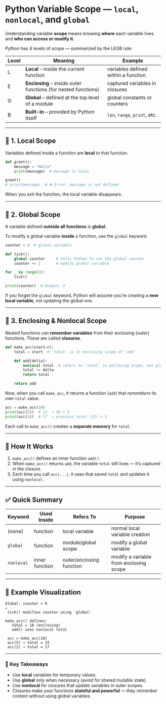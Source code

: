 # Python Variable Scope — `local`, `nonlocal`, and `global`

Understanding variable **scope** means knowing **where** each variable lives and **who can access or modify it**.

Python has 4 levels of scope — summarized by the LEGB rule:

| Level | Meaning                                                       | Example                             |
| ----- | ------------------------------------------------------------- | ----------------------------------- |
| L     | **Local** – inside the current function                       | variables defined within a function |
| E     | **Enclosing** – inside outer functions (for nested functions) | captured variables in closures      |
| G     | **Global** – defined at the top level of a module             | global constants or counters        |
| B     | **Built-in** – provided by Python itself                      | `len`, `range`, `print`, etc.       |

---

## 🔹 1. Local Scope

Variables defined inside a function are **local** to that function.

```python
def greet():
    message = "Hello"
    print(message)  # message is local

greet()
# print(message)  # ❌ Error: message is not defined
```

When you exit the function, the local variable disappears.

---

## 🔹 2. Global Scope

A variable defined **outside all functions** is **global**.

To modify a global variable **inside** a function, use the `global` keyword.

```python
counter = 0  # global variable

def tick():
    global counter     # tells Python to use the global counter
    counter += 1       # modify global variable

for _ in range(3):
    tick()

print(counter)  # Output: 3
```

If you forget the `global` keyword, Python will assume you’re creating a **new local variable**, not updating the global one.

---

## 🔹 3. Enclosing & Nonlocal Scope

Nested functions can **remember variables** from their enclosing (outer) functions. These are called **closures**.

```python
def make_acc(start=0):
    total = start  # 'total' is in enclosing scope of 'add'

    def add(delta):
        nonlocal total  # refers to 'total' in enclosing scope, not global
        total += delta
        return total

    return add
```

Now, when you call `make_acc`, it returns a function (`add`) that *remembers* its own `total` value.

```python
acc = make_acc(10)
print(acc(5))  # 15  → 10 + 5
print(acc(2))  # 17  → previous total (15) + 2
```

Each call to `make_acc()` creates a **separate memory** for `total`.

---

## 🧠 How It Works

1. `make_acc()` defines an inner function `add()`.
2. When `make_acc()` returns `add`, the variable `total` still lives — it’s captured in the closure.
3. Each time you call `acc(...)`, it uses that saved `total` and updates it using `nonlocal`.

---

## ✅ Quick Summary

| Keyword    | Used Inside    | Refers To                | Purpose                                |
| ---------- | -------------- | ------------------------ | -------------------------------------- |
| (none)     | function       | local variable           | normal local variable creation         |
| `global`   | function       | module/global scope      | modify a global variable               |
| `nonlocal` | inner function | outer/enclosing function | modify a variable from enclosing scope |

---

## 🧩 Example Visualization

```
Global: counter = 0
↓
 tick() modifies counter using 'global'

make_acc() defines:
   total = 10 (enclosing)
   add() uses nonlocal total

 acc = make_acc(10)
 acc(5) → total = 15
 acc(2) → total = 17
```

---

### 🏁 Key Takeaways

* Use **local** variables for temporary values.
* Use **global** only when necessary (avoid for shared mutable state).
* Use **nonlocal** for closures that update variables in outer scopes.
* Closures make your functions **stateful and powerful** — they remember context without using global variables.

